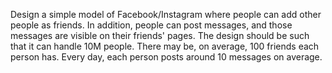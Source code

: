Design a simple model of Facebook/Instagram where people can add other people as friends. In addition, people can post messages, and those messages are visible on their friends' pages. The design should be such that it can handle 10M people. There may be, on average, 100 friends each person has. Every day, each person posts around 10 messages on average.
